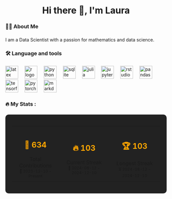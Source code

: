<h1 align="center">Hi there 👋, I'm Laura</h1>

###

<h3 align="left">👩‍💻  About Me</h3>

###

<p align="left">I am a Data Scientist with a passion for mathematics and data science.</p>

###

<h3 align="left">🛠 Language and tools</h3>

###

<div align="left">
  <img src="https://cdn.jsdelivr.net/gh/devicons/devicon/icons/latex/latex-original.svg" height="40" alt="latex logo"  />
  <img width="12" />
  <img src="https://cdn.jsdelivr.net/gh/devicons/devicon/icons/r/r-original.svg" height="40" alt="r logo"  />
  <img width="12" />
  <img src="https://cdn.jsdelivr.net/gh/devicons/devicon/icons/python/python-original.svg" height="40" alt="python logo"  />
  <img width="12" />
  <img src="https://cdn.jsdelivr.net/gh/devicons/devicon/icons/sqlite/sqlite-original.svg" height="40" alt="sqlite logo"  />
  <img width="12" />
  <img src="https://cdn.jsdelivr.net/gh/devicons/devicon/icons/julia/julia-original.svg" height="40" alt="julia logo"  />
  <img width="12" />
  <img src="https://cdn.jsdelivr.net/gh/devicons/devicon/icons/jupyter/jupyter-original.svg" height="40" alt="jupyter logo"  />
  <img width="12" />
  <img src="https://cdn.jsdelivr.net/gh/devicons/devicon/icons/rstudio/rstudio-original.svg" height="40" alt="rstudio logo"  />
  <img width="12" />
  <img src="https://cdn.jsdelivr.net/gh/devicons/devicon/icons/pandas/pandas-original.svg" height="40" alt="pandas logo"  />
  <img width="12" />
  <img src="https://cdn.jsdelivr.net/gh/devicons/devicon/icons/tensorflow/tensorflow-original.svg" height="40" alt="tensorflow logo"  />
  <img width="12" />
  <img src="https://cdn.jsdelivr.net/gh/devicons/devicon/icons/pytorch/pytorch-original.svg" height="40" alt="pytorch logo"  />
  <img width="12" />
  <img src="https://cdn.jsdelivr.net/gh/devicons/devicon/icons/markdown/markdown-original.svg" height="40" alt="markdown logo"  />
</div>

###

<h3 align="left">🔥   My Stats :</h3>

###

<div align="center" style="background-color: #222; padding: 20px; border-radius: 10px; color: #fff;">
  <table>
    <tr>
      <td align="center" style="padding: 10px;">
        <!-- placeholder_total_contribuicoes -->
<h2 style="font-size: 24px; font-weight: bold; color: #FFA500;">🎯&nbsp;634</h2>
        <span>Total Contributions</span><br>
        <!-- placeholder_data_inicio_contribuicoes -->
<span style="font-size: 12px;">📅&nbsp;2023-12-10 - Present</span>
      </td>
      <td align="center" style="padding: 10px;">
        <!-- placeholder_streak_atual -->
<h2 style="font-size: 24px; font-weight: bold; color: #FFA500;">🔥&nbsp;103</h2>
        <span>Current Streak</span><br>
        <!-- placeholder_data_inicio_streak_atual --> <!-- placeholder_data_fim_streak_atual -->
<span style="font-size: 12px;">📅&nbsp;2024-08-12 - 2024-12-10</span>
      </td>
      <td align="center" style="padding: 10px;">
        <!-- placeholder_streak_maximo -->
<h2 style="font-size: 24px; font-weight: bold; color: #FFA500;">🏆&nbsp;103</h2>
        <span>Longest Streak</span><br>
        <!-- placeholder_data_inicio_streak_maximo --> <!-- placeholder_data_fim_streak_maximo -->
<span style="font-size: 12px;">⏳&nbsp;2024-08-12 - 2024-12-10</span>
      </td>
    </tr>
  </table>
</div>


###
